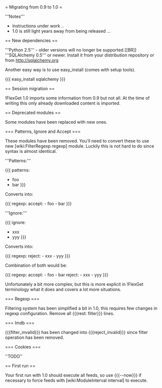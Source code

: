 = Migrating from 0.9 to 1.0 =

'''Notes'''

 * Instructions under work ..
 * 1.0 is still light years away from being released ...

== New dependencies ==

'''Python 2.5''' - older versions will no longer be supported.[[BR]]
'''SQLAlchemy 0.5''' or newer. Install it from your distribution repository or from http://sqlalchemy.org

Another easy way is to use easy_install (comes with setup tools).

{{{
easy_install sqlalchemy
}}}

== Session migration ==

!FlexGet 1.0 imports some information from 0.9 but not all. At the time of writing this only already downloaded content is imported.

== Deprecated modules ==

Some modules have been replaced with new ones.

=== Patterns, Ignore and Accept ===

These modules have been removed. You'll need to convert these to use new [wiki:FilterRegexp regexp] module. Luckily this is not hard to do since syntax is almost identical.

'''Patterns:'''

{{{
patterns:
  - foo
  - bar
}}}

Converts into:

{{{
regexp:
  accept:
    - foo
    - bar
}}}

'''Ignore:'''

{{{
ignore:
  - xxx
  - yyy
}}}

Converts into:

{{{
regexp:
  reject:
    - xxx
    - yyy
}}}

Combination of both would be:

{{{
regexp:
  accept:
    - foo
    - bar
  reject:
    - xxx
    - yyy
}}}

Unfortunately a bit more complex, but this is more explicit in !FlexGet terminology what it does and covers a lot more situations.

=== Regexp ===

Filtering system has been simplified a bit in 1.0, this requires few changes in regexp configuration. Remove all {{{rest: filter}}} lines.

=== Imdb ===

{{{filter_invalid}}} has been changed into {{{reject_invalid}}} since filter operation has been removed.

=== Cookies ===

''TODO''

== First run ==

Your first run with 1.0 should execute all feeds, so use {{{--now}}} if necessary to force feeds with [wiki:ModuleInterval interval] to execute.